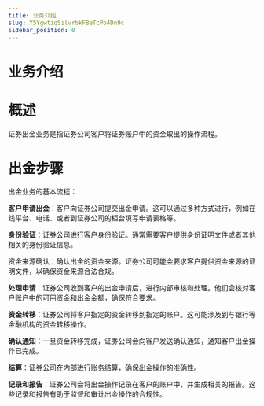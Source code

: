 ```yaml
---
title: 业务介绍
slug: Y5YgwtiqSilvrbkFBeTcPo4Dn9c
sidebar_position: 0
---
```



# 业务介绍

# 概述

证券出金业务是指证券公司客户将证券账户中的资金取出的操作流程。

# 出金步骤

出金业务的基本流程：

**客户申请出金**：客户向证券公司提交出金申请。这可以通过多种方式进行，例如在线平台、电话、或者到证券公司的柜台填写申请表格等。

**身份验证**：证券公司进行客户身份验证。通常需要客户提供身份证明文件或者其他相关的身份验证信息。

资金来源确认：确认出金的资金来源。证券公司可能会要求客户提供资金来源的证明文件，以确保资金来源合法合规。

**处理申请**：证券公司收到客户的出金申请后，进行内部审核和处理。他们会核对客户账户中的可用资金和出金金额，确保符合要求。

**资金转移**：证券公司将客户指定的资金转移到指定的账户。这可能涉及到与银行等金融机构的资金转移操作。

**确认通知**：一旦资金转移完成，证券公司会向客户发送确认通知，通知客户出金操作已完成。

**结算**：证券公司在内部进行账务结算，确保出金操作的准确性。

**记录和报告**：证券公司会将出金操作记录在客户的账户中，并生成相关的报告。这些记录和报告有助于监督和审计出金操作的合规性。

